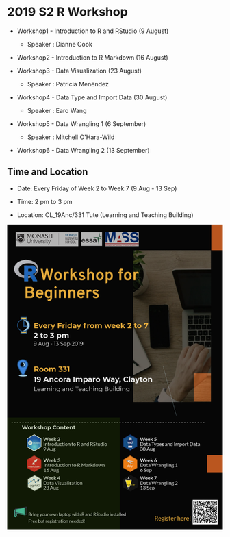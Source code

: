 # 2019 S2 R Workshop

* Workshop1 - Introduction to R and RStudio (9 August)

   * Speaker : Dianne Cook

* Workshop2 - Introduction to R Markdown (16 August)

* Workshop3 - Data Visualization (23 August)

   * Speaker : Patricia Menéndez

* Workshop4 - Data Type and Import Data (30 August)

   * Speaker : Earo Wang

* Workshop5 - Data Wrangling 1 (6 September)

   * Speaker : Mitchell O'Hara-Wild

* Workshop6 - Data Wrangling 2 (13 September)


## Time and Location

* Date: Every Friday of Week 2 to Week 7 (9 Aug - 13 Sep)

* Time: 2 pm to 3 pm

* Location: CL_19Anc/331 Tute (Learning and Teaching Building)   

![](poster_black.png)

